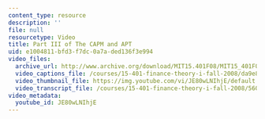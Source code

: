 ```yaml
---
content_type: resource
description: ''
file: null
resourcetype: Video
title: Part III of The CAPM and APT
uid: e1004811-bfd3-f7dc-0a7a-ded136f3e994
video_files:
  archive_url: http://www.archive.org/download/MIT15.401F08/MIT15_401F08_ses17_300k.mp4
  video_captions_file: /courses/15-401-finance-theory-i-fall-2008/da9e8e44841a5620969a230fb7aadcf1_JE80wLNIhjE.vtt
  video_thumbnail_file: https://img.youtube.com/vi/JE80wLNIhjE/default.jpg
  video_transcript_file: /courses/15-401-finance-theory-i-fall-2008/56084c2baf85163ae0be2c49b5ffd85f_JE80wLNIhjE.pdf
video_metadata:
  youtube_id: JE80wLNIhjE
---
```

